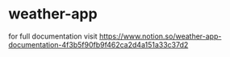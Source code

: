 # weather-app

for full documentation visit
https://www.notion.so/weather-app-documentation-4f3b5f90fb9f462ca2d4a151a33c37d2
